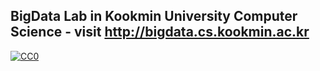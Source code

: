 ## BigData Lab in Kookmin University Computer Science - visit http://bigdata.cs.kookmin.ac.kr

[![CC0](http://i.creativecommons.org/p/zero/1.0/88x31.png)](http://creativecommons.org/publicdomain/zero/1.0/)

